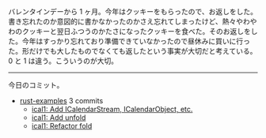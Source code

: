 バレンタインデーから 1 ヶ月。今年はクッキーをもらったので、お返しをした。書き忘れたのか意図的に書かなかったのかさえ忘れてしまったけど、熱々やわやわのクッキーと翌日ふつうのかたさになったクッキーを食べた。そのお返しをした。今年はすっかり忘れており準備できていなかったので昼休みに買いに行った。形だけでも大したものでなくても返したという事実が大切だと考えている。 0 と 1 は違う。こういうのが大切。

---

今日のコミット。

- [rust-examples](https://github.com/bouzuya/rust-examples) 3 commits
  - [ical1: Add ICalendarStream, ICalendarObject, etc.](https://github.com/bouzuya/rust-examples/commit/fb256a2b68ab6217b6471db02ccbb94ade5e29a7)
  - [ical1: Add unfold](https://github.com/bouzuya/rust-examples/commit/f022036b03ea6209b2ebf0b8cc14fd384588fe65)
  - [ical1: Refactor fold](https://github.com/bouzuya/rust-examples/commit/bb8e2652f8a94b735562637f27065d8317f85a0d)

